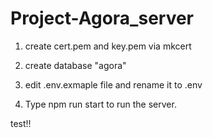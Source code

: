 # Project-Agora_server

1. create cert.pem and key.pem via mkcert

2. create database "agora"

3. edit .env.exmaple file and rename it to .env

4. Type npm run start to run the server.

test!!
